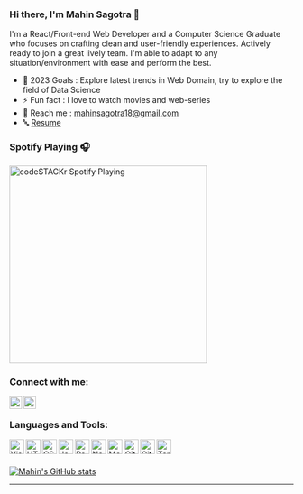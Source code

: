 ### Hi there, I'm Mahin Sagotra 👋

I'm a React/Front-end Web Developer and a Computer Science Graduate who focuses on crafting clean and user-friendly experiences. Actively ready to join a great lively team. I'm able to adapt to any situation/environment with ease and perform the best.

- 🥅 2023 Goals : Explore latest trends in Web Domain, try to explore the field of Data Science
- ⚡ Fun fact : I love to watch movies and web-series
- 📧 Reach me : mahinsagotra18@gmail.com
- 🔤 [Resume](https://drive.google.com/file/d/1m1Rf76Ie2wppASZaA7v3Zlr0n2z2UNol/view?usp=sharing)

### Spotify Playing 🎧

[<img src="https://novatorem.vercel.app/api/spotify?background_color=0d1117&border_color=ffffff" alt="codeSTACKr Spotify Playing" width="350" />](https://open.spotify.com/user/313iote2n5pbmk6rbciajk4yemvq?si=xncSseVvTIGIbK3JV3WEHg)

### Connect with me:

[<img align="left" alt="codeSTACKr | LinkedIn" width="22px" src="https://cdn.jsdelivr.net/npm/simple-icons@v3/icons/linkedin.svg" />][linkedin]
[<img align="left" alt="codeSTACKr | Instagram" width="22px" src="https://cdn.jsdelivr.net/npm/simple-icons@v3/icons/instagram.svg" />][instagram]

<br />

### Languages and Tools:

[<img align="left" alt="Visual Studio Code" width="26px" src="https://yt3.googleusercontent.com/_q52i8bUAEvcb7JR4e-eNTv23y2A_wg5sCz0NC0GrGtcw1CRMWJSOPVHUDh_bngD0q4gMvVeoA=s176-c-k-c0x00ffffff-no-rj" />][vscode]
[<img align="left" alt="HTML5" width="26px" src="https://upload.wikimedia.org/wikipedia/commons/thumb/6/61/HTML5_logo_and_wordmark.svg/180px-HTML5_logo_and_wordmark.svg.png" />][html]
[<img align="left" alt="CSS3" width="26px" src="https://upload.wikimedia.org/wikipedia/commons/thumb/d/d5/CSS3_logo_and_wordmark.svg/180px-CSS3_logo_and_wordmark.svg.png" />][css]
[<img align="left" alt="JavaScript" width="26px" src="https://upload.wikimedia.org/wikipedia/commons/thumb/6/6a/JavaScript-logo.png/900px-JavaScript-logo.png?20120221235433" />][js]
[<img align="left" alt="React" width="26px" src="https://upload.wikimedia.org/wikipedia/commons/thumb/a/a7/React-icon.svg/640px-React-icon.svg.png" />][react]
[<img align="left" alt="Node.js" width="26px" src="https://upload.wikimedia.org/wikipedia/commons/thumb/d/d9/Node.js_logo.svg/640px-Node.js_logo.svg.png" />][node]
[<img align="left" alt="MongoDB" width="26px" src="https://upload.wikimedia.org/wikipedia/commons/thumb/9/93/MongoDB_Logo.svg/640px-MongoDB_Logo.svg.png" />][mongo]
[<img align="left" alt="Git" width="26px" src="https://upload.wikimedia.org/wikipedia/commons/thumb/e/e0/Git-logo.svg/768px-Git-logo.svg.png?20160811101906" />][git]
[<img align="left" alt="GitHub" width="26px" src="https://upload.wikimedia.org/wikipedia/commons/thumb/4/4a/GitHub_Mark.png/640px-GitHub_Mark.png" />][github]
[<img align="left" alt="Terminal" width="26px" src="https://www.freecodecamp.org/news/content/images/size/w2000/2022/03/pexels-pixabay-207580.jpg" />][terminal]

<br />
<br />

[![Mahin's GitHub stats](https://github-readme-stats.vercel.app/api?username=mahinsagotra&count_private=true&show_icons=true&theme=tokyonight)](https://github.com/liyahshaikh/github-readme-stats)

---

[instagram]: https://www.instagram.com/_mahin_sagotra/
[linkedin]: https://www.linkedin.com/in/mahin-sagotra/
[vscode]: https://code.visualstudio.com/
[html]: https://developer.mozilla.org/en-US/docs/Web/HTML/
[css]: https://developer.mozilla.org/en-US/docs/Learn/CSS/
[js]: https://developer.mozilla.org/en-US/docs/Learn/Getting_started_with_the_web/JavaScript_basics/
[react]: https://reactjs.org/
[node]: https://nodejs.org/en/
[mongo]: https://www.mongodb.com/
[git]: https://git-scm.com/
[github]: https://docs.github.com/en/
[terminal]: https://ubuntu.com/tutorials/command-line-for-beginners#1-overview
